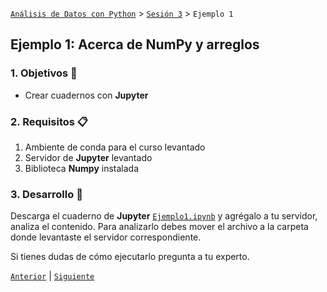 [`Análisis de Datos con Python`](../../README.md) > [`Sesión 3`](../README.md) > `Ejemplo 1`

## Ejemplo 1: Acerca de __NumPy__ y arreglos

### 1. Objetivos :dart:

- Crear cuadernos con __Jupyter__

### 2. Requisitos :clipboard:

1. Ambiente de conda para el curso levantado
1. Servidor de __Jupyter__ levantado
1. Biblioteca __Numpy__ instalada

### 3. Desarrollo :rocket:

Descarga el cuaderno de __Jupyter__ [`Ejemplo1.ipynb`](codigos/Ejemplo1.ipynb) y agrégalo a tu servidor, analiza el contenido. Para analizarlo debes mover el archivo a la carpeta donde levantaste el servidor correspondiente.

Si tienes dudas de cómo ejecutarlo pregunta a tu experto.

[`Anterior`](../README.md#insacerca-de-numpy-y-arreglosins) | [`Siguiente`](../reto01/README.md)

